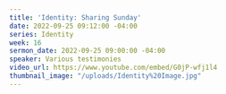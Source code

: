 ```yaml
---
title: 'Identity: Sharing Sunday'
date: 2022-09-25 09:12:00 -04:00
series: Identity
week: 16
sermon_date: 2022-09-25 09:00:00 -04:00
speaker: Various testimonies
video_url: https://www.youtube.com/embed/G0jP-wfj1l4
thumbnail_image: "/uploads/Identity%20Image.jpg"
---
```


